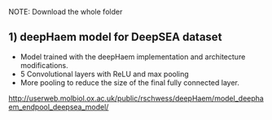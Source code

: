 NOTE: Download the whole folder

## 1) deepHaem model for DeepSEA dataset

* Model trained with the deepHaem implementation and architecture modifications.
* 5 Convolutional layers with ReLU and max pooling
* More pooling to reduce the size of the final fully connected layer.

http://userweb.molbiol.ox.ac.uk/public/rschwess/deepHaem/model_deephaem_endpool_deepsea_model/
